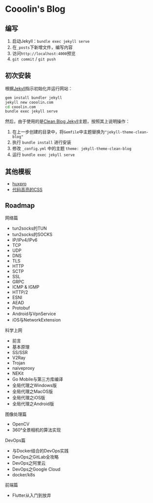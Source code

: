 # Cooolin's Blog

## 编写

1. 启动Jekyll：`bundle exec jekyll serve`
2. 在`_posts`下新增文件，编写内容
3. 访问`http://localhost:4000`预览
4. `git commit` / `git push`

## 初次安装

根据[Jekyll](https://jekyllrb.com/)指示初始化并运行网站：

```sh
gem install bundler jekyll
jekyll new cooolin.com
cd cooolin.com
bundle exec jekyll serve
```

然后，由于使用的是[Clean Blog Jekyll](https://github.com/BlackrockDigital/startbootstrap-clean-blog-jekyll)主题，按照其上说明操作：

1. 在上一步创建的目录中，将`Gemfile`中主题替换为`"jekyll-theme-clean-blog"`
2. 执行 `bundle install` 进行安装
3. 修改 `_config.yml` 中的主题 `theme: jekyll-theme-clean-blog`
4. 运行 `bundle exec jekyll serve`

## 其他模板

- [huxpro](https://github.com/Huxpro/huxpro.github.io/blob/master/README.zh.md)
- [代码高亮的CSS](http://jwarby.github.io/jekyll-pygments-themes/languages/javascript.html)

## Roadmap

网络篇

- tun2socks的TUN
- tun2socks的SOCKS
- IP/IPv4/IPv6
- TCP
- UDP
- DNS
- TLS
- HTTP
- SCTP
- SSL
- GRPC
- ICMP & IGMP
- HTTP/2
- ESNI
- AEAD
- Protobuf
- Android与VpnService
- iOS与NetworkExtension

科学上网

- 前言
- 基本原理
- SS/SSR
- V2Ray
- Trojan
- naiveproxy
- NEKit
- Go Mobile与第三方库编译
- 全局代理之Windows版
- 全局代理之MacOS版
- 全局代理之iOS版
- 全局代理之Android版


图像处理篇

- OpenCV
- 360°全景相机的算法实现

DevOps篇

- 与Docker结合的DevOps实践
- DevOps之GitLab全攻略
- DevOps之阿里云
- DevOps之Google Cloud
- docker/k8s

前端篇

- Flutter从入门到放弃

